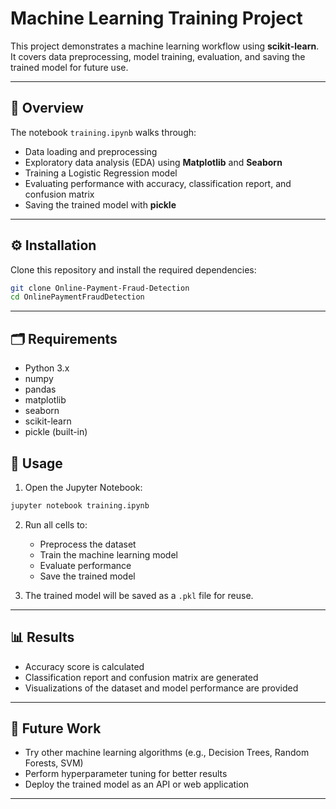 # Machine Learning Training Project

This project demonstrates a machine learning workflow using **scikit-learn**.  
It covers data preprocessing, model training, evaluation, and saving the trained model for future use.

---

## 📌 Overview

The notebook `training.ipynb` walks through:

- Data loading and preprocessing
- Exploratory data analysis (EDA) using **Matplotlib** and **Seaborn**
- Training a Logistic Regression model
- Evaluating performance with accuracy, classification report, and confusion matrix
- Saving the trained model with **pickle**

---

## ⚙️ Installation

Clone this repository and install the required dependencies:

```bash
git clone Online-Payment-Fraud-Detection
cd OnlinePaymentFraudDetection
```

---

## 🗂️ Requirements

- Python 3.x
- numpy
- pandas
- matplotlib
- seaborn
- scikit-learn
- pickle (built-in)

## 🚀 Usage

1. Open the Jupyter Notebook:

```bash
jupyter notebook training.ipynb
```

2. Run all cells to:

   - Preprocess the dataset
   - Train the machine learning model
   - Evaluate performance
   - Save the trained model

3. The trained model will be saved as a `.pkl` file for reuse.

---

## 📊 Results

- Accuracy score is calculated
- Classification report and confusion matrix are generated
- Visualizations of the dataset and model performance are provided

---

## 🔮 Future Work

- Try other machine learning algorithms (e.g., Decision Trees, Random Forests, SVM)
- Perform hyperparameter tuning for better results
- Deploy the trained model as an API or web application

---
